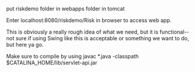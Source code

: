 put riskdemo folder in webapps folder in tomcat

Enter localhost:8080/riskdemo/Risk in browser to access web app.

This is obviously a really rough idea of what we need, but it is functional--not sure if using Swing like this is acceptable or something we want to do, but here ya go.

Make sure to compile by using 
javac *.java -classpath $CATALINA_HOME/lib/servlet-api.jar
